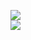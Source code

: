 [![](https://img.shields.io/badge/Made%20With-Github%20Spray-lightgrey.svg?style=for-the-badge&logo=github)](https://github.com/Annihil/github-spray#1252)  
[![](https://i.imgur.com/2DrTn0Z.gif)](https://github.com/Annihil/github-spray)